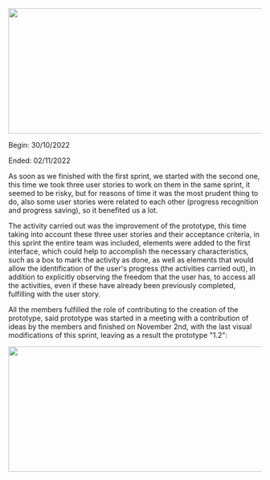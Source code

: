 <img src="https://github.com/RaptorRush135/Fundamentos-LIS/blob/Russel-Adrian-Bonilla-Pech-Entrega-1/Artifacts/sprint2.png" width="550" height="250"/>

Begin: 30/10/2022 

Ended: 02/11/2022 

As soon as we finished with the first sprint, we started with the second one, this time we took three user stories to work on them in the same sprint, it seemed to be risky, but for reasons of time it was the most prudent thing to do, also some user stories were related to each other (progress recognition and progress saving), so it benefited us a lot.

The activity carried out was the improvement of the prototype, this time taking into account these three user stories and their acceptance criteria, in this sprint the entire team was included, elements were added to the first interface, which could help to accomplish the necessary characteristics, such as a box to mark the activity as done, as well as elements that would allow the identification of the user's progress (the activities carried out), in addition to explicitly observing the freedom that the user has, to access all the activities, even if these have already been previously completed, fulfilling with the user story.

All the members fulfilled the role of contributing to the creation of the prototype, said prototype was started in a meeting with a contribution of ideas by the members and finished on November 2nd, with the last visual modifications of this sprint, leaving as a result the prototype "1.2":


<img src="https://github.com/RaptorRush135/Fundamentos-LIS/blob/Russel-Adrian-Bonilla-Pech-Entrega-1/Artifacts/Prototype1.2.png" width="550" height="250"/>
